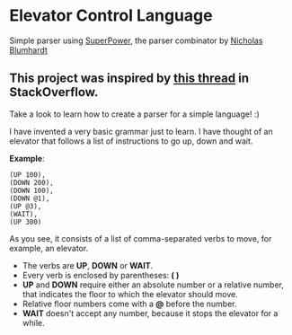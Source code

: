 # Elevator Control Language
Simple parser using [SuperPower](https://github.com/datalust/superpower), the parser combinator by [Nicholas Blumhardt](https://twitter.com/nblumhardt)

## This project was inspired by [this thread](https://stackoverflow.com/questions/47740985/parsing-a-simple-text-grammar-with-superpower/47743790#47743790) in StackOverflow.

Take a look to learn how to create a parser for a simple language! :)

I have invented a very basic grammar just to learn. I have thought of an elevator that follows a list of instructions to go up, down and wait.

**Example**:

```
(UP 100),
(DOWN 200),
(DOWN 100),
(DOWN @1),
(UP @3),
(WAIT),
(UP 300)
```

As you see, it consists of a list of comma-separated verbs to move, for example, an elevator.

- The verbs are **UP**, **DOWN** or **WAIT**.
- Every verb is enclosed by parentheses: **( )**
- **UP** and **DOWN** require either an absolute number or a relative number, that indicates the floor to which the elevator should move. 
- Relative floor numbers come with a **@** before the number.
- **WAIT** doesn't accept any number, because it stops the elevator for a while.
